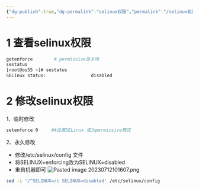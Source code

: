 ```yaml
---
{"dg-publish":true,"dg-permalink":"selinux权限","permalink":"/selinux权限/","noteIcon":"","created":"2019-11-22","updated":""}
---
```


# 1 查看selinux权限

```bash
getenforce        # permissive是关闭
sestatus
[root@os55 ~]# sestatus
SELinux status:                 disabled
```

# 2 修改selinux权限

1、临时修改
```bash
setenforce 0     ##设置SELinux 成为permissive模式
```

2、永久修改
- 修改/etc/selinux/config 文件
- 将SELINUX=enforcing改为SELINUX=disabled
- 重启机器即可
![Pasted image 20230712101607.png](/img/user/Z.image/linux%E5%9F%BA%E7%A1%80/Pasted%20image%2020230712101607.png)

```bash
sed -i '/^SELINUX=/c SELINUX=disabled' /etc/selinux/config
```